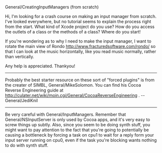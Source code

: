General/CreatingInputManagers (from scratch)

Hi, I'm looking for a crash course on making an input manager from scratch. I've looked everywhere, but no tutorial seems to explain the process right from the start. What kind of Xcode project do you use? How do you access the outlets of a class or the methods of a class? Where do you start!

If you're wondering as to why I need to make the input manager, I want to rotate the main view of Rondo http://www.fracturedsoftware.com/rondo/ so that I can look at the music horizontally, like you read music normally, rather than vertically.

Any help is appreciated. Thankyou!

----
Probably the best starter resource on these sort of "forced plugins" is from the creater of SIMBL, General/MikeSolomon. You can find his Cocoa Reverse Engineering guide at http://culater.net/wiki/moin.cgi/General/CocoaReverseEngineering . --General/JediKnil

----

Be very careful with General/InputManager<nowiki/>s.  Remember that General/NSInputServer is only used by Cocoa apps, and it's very easy to screw things up subtly.  Also, since you seem to be doing synth stuff, you might want to pay attention to the fact that you're going to potentially be causing a bottleneck by forcing a task on cpu1 to wait for a reply form your input server running on cpu0, even if the task you're blocking wants nothing to do with synth stuff.